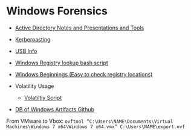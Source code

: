 # Windows Forensics

- [Active Directory Notes and Presentations and Tools](active_directory)
- [Kerberoasting](presentations/SpectreOps_Keberoasting.md)
- [USB Info](USB_info.txt)
- [Windows Registry lookup bash script](windowsplus.sh)
- [Windows Beginnings (Easy to check registry locations)](Windows_Beginnings.md)
- Volatility Usage
  - [Volatiltiy Script](automate_vol.sh)
  

- [DB of Windows Artifacts Github](https://github.com/ForensicArtifacts/artifacts/blob/master/docs/Artifacts%20definition%20format%20and%20style%20guide.asciidoc)

  

From VMware to Vbox: `ovftool “C:\Users\NAME\Documents\Virtual Machines\Windows 7 x64\Windows 7 x64.vmx” C:\Users\NAME\export.ovf`


